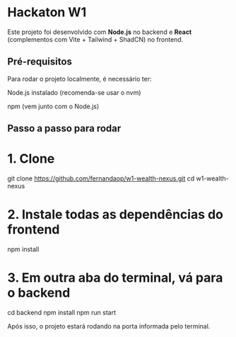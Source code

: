 # **Hackaton W1**

Este projeto foi desenvolvido com **Node.js** no backend e **React** (complementos com Vite + Tailwind + ShadCN) no frontend.

## Pré-requisitos
Para rodar o projeto localmente, é necessário ter:

Node.js instalado (recomenda-se usar o nvm)

npm (vem junto com o Node.js)

## Passo a passo para rodar

# 1. Clone
git clone https://github.com/fernandaop/w1-wealth-nexus.git
cd w1-wealth-nexus

# 2. Instale todas as dependências do frontend
npm install

# 3. Em outra aba do terminal, vá para o backend
cd backend
npm install
npm run start



Após isso, o projeto estará rodando na porta informada pelo terminal.
